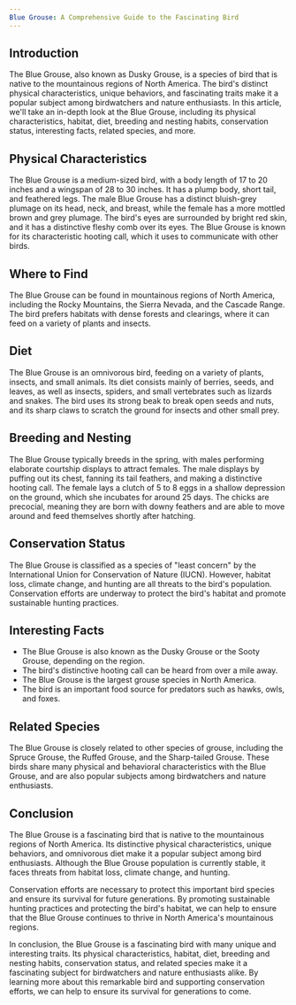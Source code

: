 ```yaml
---
Blue Grouse: A Comprehensive Guide to the Fascinating Bird
---
```

## Introduction

The Blue Grouse, also known as Dusky Grouse, is a species of bird that is native to the mountainous regions of North America. The bird's distinct physical characteristics, unique behaviors, and fascinating traits make it a popular subject among birdwatchers and nature enthusiasts. In this article, we'll take an in-depth look at the Blue Grouse, including its physical characteristics, habitat, diet, breeding and nesting habits, conservation status, interesting facts, related species, and more.

## Physical Characteristics

The Blue Grouse is a medium-sized bird, with a body length of 17 to 20 inches and a wingspan of 28 to 30 inches. It has a plump body, short tail, and feathered legs. The male Blue Grouse has a distinct bluish-grey plumage on its head, neck, and breast, while the female has a more mottled brown and grey plumage. The bird's eyes are surrounded by bright red skin, and it has a distinctive fleshy comb over its eyes. The Blue Grouse is known for its characteristic hooting call, which it uses to communicate with other birds.

## Where to Find

The Blue Grouse can be found in mountainous regions of North America, including the Rocky Mountains, the Sierra Nevada, and the Cascade Range. The bird prefers habitats with dense forests and clearings, where it can feed on a variety of plants and insects.

## Diet

The Blue Grouse is an omnivorous bird, feeding on a variety of plants, insects, and small animals. Its diet consists mainly of berries, seeds, and leaves, as well as insects, spiders, and small vertebrates such as lizards and snakes. The bird uses its strong beak to break open seeds and nuts, and its sharp claws to scratch the ground for insects and other small prey.

## Breeding and Nesting

The Blue Grouse typically breeds in the spring, with males performing elaborate courtship displays to attract females. The male displays by puffing out its chest, fanning its tail feathers, and making a distinctive hooting call. The female lays a clutch of 5 to 8 eggs in a shallow depression on the ground, which she incubates for around 25 days. The chicks are precocial, meaning they are born with downy feathers and are able to move around and feed themselves shortly after hatching.

## Conservation Status

The Blue Grouse is classified as a species of "least concern" by the International Union for Conservation of Nature (IUCN). However, habitat loss, climate change, and hunting are all threats to the bird's population. Conservation efforts are underway to protect the bird's habitat and promote sustainable hunting practices.

## Interesting Facts

-   The Blue Grouse is also known as the Dusky Grouse or the Sooty Grouse, depending on the region.
-   The bird's distinctive hooting call can be heard from over a mile away.
-   The Blue Grouse is the largest grouse species in North America.
-   The bird is an important food source for predators such as hawks, owls, and foxes.

## Related Species

The Blue Grouse is closely related to other species of grouse, including the Spruce Grouse, the Ruffed Grouse, and the Sharp-tailed Grouse. These birds share many physical and behavioral characteristics with the Blue Grouse, and are also popular subjects among birdwatchers and nature enthusiasts.

## Conclusion

The Blue Grouse is a fascinating bird that is native to the mountainous regions of North America. Its distinctive physical characteristics, unique behaviors, and omnivorous diet make it a popular subject among bird enthusiasts. Although the Blue Grouse population is currently stable, it faces threats from habitat loss, climate change, and hunting.

Conservation efforts are necessary to protect this important bird species and ensure its survival for future generations. By promoting sustainable hunting practices and protecting the bird's habitat, we can help to ensure that the Blue Grouse continues to thrive in North America's mountainous regions.

In conclusion, the Blue Grouse is a fascinating bird with many unique and interesting traits. Its physical characteristics, habitat, diet, breeding and nesting habits, conservation status, and related species make it a fascinating subject for birdwatchers and nature enthusiasts alike. By learning more about this remarkable bird and supporting conservation efforts, we can help to ensure its survival for generations to come.
